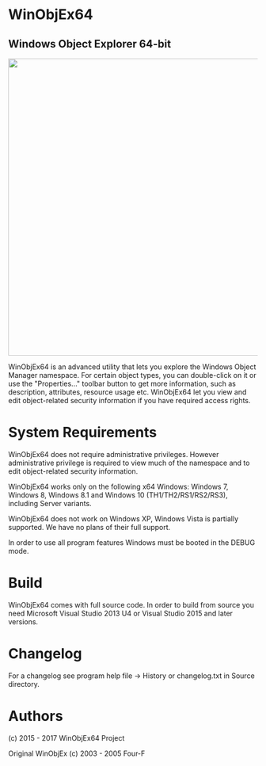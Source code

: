 
# WinObjEx64
## Windows Object Explorer 64-bit

<img src="https://raw.githubusercontent.com/hfiref0x/WinObjEx64/master/Screenshots/MainWindow.png" width="600" />

WinObjEx64 is an advanced utility that lets you explore the Windows Object Manager namespace. For certain object types, you can double-click on it or use the "Properties..." toolbar button to get more information, such as description, attributes, resource usage etc. WinObjEx64 let you view and edit object-related security information if you have required access rights.

# System Requirements

WinObjEx64 does not require administrative privileges. However administrative privilege is required to view much of the namespace and to edit object-related security information.


WinObjEx64 works only on the following x64 Windows: Windows 7, Windows 8, Windows 8.1 and Windows 10 (TH1/TH2/RS1/RS2/RS3), including Server variants.


WinObjEx64 does not work on Windows XP, Windows Vista is partially supported. We have no plans of their full support.

In order to use all program features Windows must be booted in the DEBUG mode.

# Build 

WinObjEx64 comes with full source code.
In order to build from source you need Microsoft Visual Studio 2013 U4 or Visual Studio 2015 and later versions.
 
# Changelog

For a changelog see program help file -> History or changelog.txt in Source directory.


# Authors


(c) 2015 - 2017 WinObjEx64 Project

Original WinObjEx (c) 2003 - 2005 Four-F
